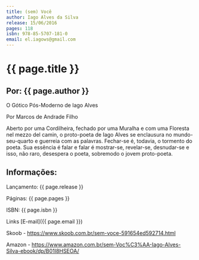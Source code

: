 ```yaml
---
title: (sem) Você
author: Iago Alves da Silva
release: 15/06/2016
pages: 118
isbn: 978-85-5707-181-0
email: el.iagows@gmail.com
---
```

# {{ page.title }}

## Por: {{ page.author }}

O Gótico Pós-Moderno de Iago Alves

Por Marcos de Andrade Filho

Aberto por uma Cordilheira, fechado por uma Muralha e com uma Floresta nel mezzo del camin, o proto-poeta de Iago Alves se enclausura no mundo-seu-quarto e guerreia com as palavras. Fechar-se é, todavia, o tormento do poeta. Sua essência é falar e falar é mostrar-se, revelar-se, desnudar-se e isso, não raro, desespera o poeta, sobremodo o jovem proto-poeta.

## Informações:

Lançamento: {{ page.release }}

Páginas: {{ page.pages }}

ISBN: {{ page.isbn }}

Links
[E-mail]({{ page.email }})

Skoob - https://www.skoob.com.br/sem-voce-591654ed592714.html

Amazon - https://www.amazon.com.br/sem-Voc%C3%AA-Iago-Alves-Silva-ebook/dp/B01I8HSEOA/
